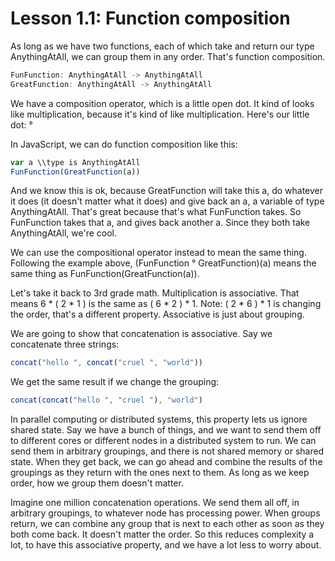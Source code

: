 # Lesson 1.1: Function composition 

As long as we have two functions, each of which take and return our type AnythingAtAll, we can group them in any order. 
That's function composition.

```javascript
FunFunction: AnythingAtAll -> AnythingAtAll
GreatFunction: AnythingAtAll -> AnythingAtAll
```

We have a composition operator, which is a little open dot. It kind of looks
like multiplication, because it's kind of like multiplication. Here's our little
dot: °

In JavaScript, we can do function composition like this:

```javascript
var a \\type is AnythingAtAll
FunFunction(GreatFunction(a))
```

And we know this is ok, because GreatFunction will take this a, do whatever it
does (it doesn't matter what it does) and give back an a, a variable of type
AnythingAtAll. That's great because that's what FunFunction takes. So
FunFunction takes that a, and gives back another a. Since they both take
AnythingAtAll, we're cool.

We can use the compositional operator instead to mean the same thing. Following the example above, 
(FunFunction ° GreatFunction)(a) means the same thing as FunFunction(GreatFunction(a)).

Let's take it back to 3rd grade math. Multiplication is associative. That means 6 * ( 2 * 1 ) is the same as 
( 6 * 2 ) * 1. Note: ( 2 * 6 ) * 1 is changing the order, that's a different property. Associative is just about grouping.

We are going to show that concatenation is associative. Say we concatenate three strings:

```javascript
concat("hello ", concat("cruel ", "world"))
```

We get the same result if we change the grouping:

```javascript
concat(concat("hello ", "cruel "), "world")
```

In parallel computing or distributed systems, this property lets us ignore shared state. Say we have a bunch of things, 
and we want to send them off to different cores or different nodes in a distributed system to run. We can send them in 
arbitrary groupings, and there is not shared memory or shared state. When they get back, we can go ahead and combine the 
results of the groupings as they return with the ones next to them. As long as we keep order, how we group them doesn't 
matter.

Imagine one million concatenation operations. We send them all off, in arbitrary groupings, to whatever node has 
processing power. When groups return, we can combine any group that is next to each other as soon as they both come 
back. It doesn't matter the order. So this reduces complexity a lot, to have this associative property, and we have a 
lot less to worry about.
